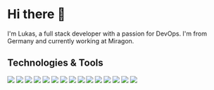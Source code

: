 # Hi there 👋

I'm Lukas, a full stack developer with a passion for DevOps.
I'm from Germany and currently working at Miragon. 

## Technologies & Tools

![](https://img.shields.io/badge/OS-Linux-informational?style=flat&logo=linux&logoColor=white&color=2c73d2)
![](https://img.shields.io/badge/Editor-IntelliJ_IDEA-informational?style=flat&logo=intellij-idea&logoColor=white&color=2c73d2)
![](https://img.shields.io/badge/Code-Java-informational?style=flat&logo=java&logoColor=white&color=2c73d2)
![](https://img.shields.io/badge/Code-TypeScript-informational?style=flat&logo=typescript&logoColor=white&color=2c73d2)
![](https://img.shields.io/badge/Code-Python-informational?style=flat&logo=python&logoColor=white&color=2c73d2)
![](https://img.shields.io/badge/Framework-Spring-informational?style=flat&logo=Spring&logoColor=white&color=2c73d2)
![](https://img.shields.io/badge/Framework-Angular-informational?style=flat&logo=Angular&logoColor=white&color=2c73d2)
![](https://img.shields.io/badge/Tools-Apache_Kafka-informational?style=flat&logo=apache-kafka&logoColor=white&color=2c73d2)
![](https://img.shields.io/badge/Framework-React-informational?style=flat&logo=React&logoColor=white&color=2c73d2)
![](https://img.shields.io/badge/Tools-NX-informational?style=flat&logo=nx&logoColor=white&color=2c73d2)
![](https://img.shields.io/badge/Tools-Docker-informational?style=flat&logo=docker&logoColor=white&color=2c73d2)
![](https://img.shields.io/badge/Tools-Kubernetes-informational?style=flat&logo=kubernetes&logoColor=white&color=2c73d2)
![](https://img.shields.io/badge/Tools-Red_Hat_OpenShift-informational?style=flat&logo=red-hat-open-shift&logoColor=white&color=2c73d2)
![](https://img.shields.io/badge/Tools-Jenkins-informational?style=flat&logo=Jenkins&logoColor=white&color=2c73d2)
![](https://img.shields.io/badge/Tools-Github_Actions-informational?style=flat&logo=Github&logoColor=white&color=2c73d2)
